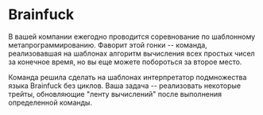 # Brainfuck

В вашей компании ежегодно проводится соревнование по шаблонному метапрограммированию.
Фаворит этой гонки -- команда, реализовавшая на шаблонах алгоритм вычисления всех простых чисел за конечное время,
но вы еще можете побороться за второе место.

Команда решила сделать на шаблонах интерпретатор подмножества языка Brainfuck без циклов. Ваша задача -- реализовать
некоторые трейты, обновляющие "ленту вычислений" после выполнения определенной команды.
